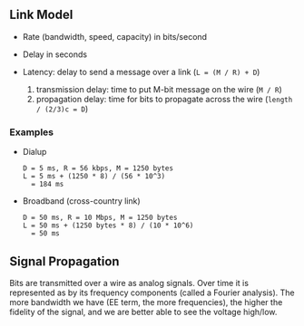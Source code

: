 ## Link Model

- Rate (bandwidth, speed, capacity) in bits/second
- Delay in seconds

- Latency: delay to send a message over a link (`L = (M / R) + D`)
    1. transmission delay: time to put M-bit message on the wire (`M / R`)
    2. propagation delay: time for bits to propagate across the wire (`length / (2/3)c = D`)

### Examples
- Dialup
    ```
    D = 5 ms, R = 56 kbps, M = 1250 bytes
    L = 5 ms + (1250 * 8) / (56 * 10^3)
      = 184 ms
    ```

- Broadband (cross-country link)
    ```
    D = 50 ms, R = 10 Mbps, M = 1250 bytes
    L = 50 ms + (1250 bytes * 8) / (10 * 10^6)
      = 50 ms
    ```

## Signal Propagation

Bits are transmitted over a wire as analog signals. Over time it is represented
as by its frequency components (called a Fourier analysis). The more bandwidth
we have (EE term, the more frequencies), the higher the fidelity of the signal,
and we are better able to see the voltage high/low.

